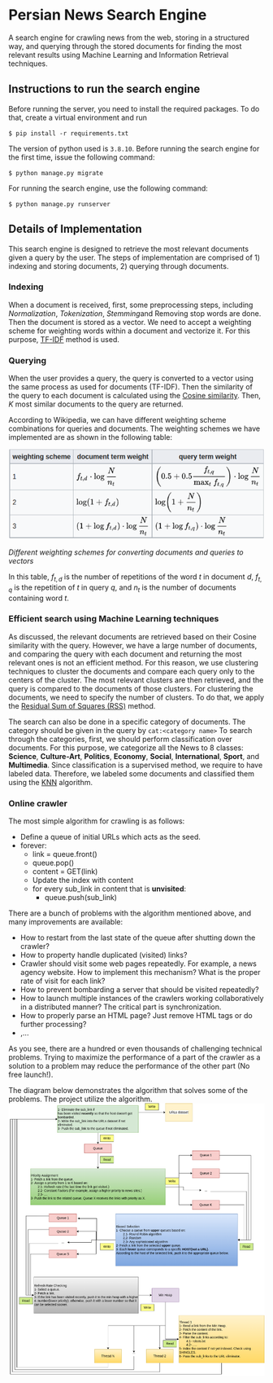 # Persian News Search Engine
A search engine for crawling news from the web, storing in a structured way, and querying through the stored
documents for finding the most relevant results using Machine Learning and Information Retrieval techniques.

## Instructions to run the search engine
Before running the server, you need to install the required packages. To do that, create a virtual 
environment and run 
```
$ pip install -r requirements.txt
```
The version of python used is `3.8.10`. Before running the search engine for the first time, issue
the following command:
```
$ python manage.py migrate
```
For running the search engine, use the following command:
```
$ python manage.py runserver
```

## Details of Implementation
This search engine is designed to retrieve the most relevant documents given a query by the user. The 
steps of implementation are comprised of 1) indexing and storing documents, 2) querying through documents.

### Indexing 
When a document is received, first, some preprocessing steps, including *Normalization*, *Tokenization*,
*Stemming*and Removing stop words are done. Then the document is stored as a vector. We need to accept a weighting scheme for weighting words within a document and vectorize it. For this purpose, 
[TF-IDF](https://en.wikipedia.org/wiki/Tf%E2%80%93idf) method is used. 

### Querying
When the user provides a query, the query is converted to a vector using the same process as used
for documents (TF-IDF). Then the similarity of the query to each document is calculated using the 
[Cosine similarity](https://en.wikipedia.org/wiki/Cosine_similarity). Then, *K* most similar documents to the query
are returned.

According to Wikipedia, we can have different weighting scheme combinations for queries and documents. 
The weighting schemes we have implemented are as shown in the following table:

![](./Images/tf-idf-weighting.png)

*Different weighting schemes for converting documents and queries to vectors*

In this table, $f_{t, d}$ is the number of repetitions of the word $t$ in document $d$, $f_{t, q}$ is the repetition of 
$t$ in query $q$, and $n_t$ is the number of documents containing word $t$.

### Efficient search using Machine Learning techniques
As discussed, the relevant documents are retrieved based on their Cosine similarity with the query. However, we have a 
large number of documents, and comparing the query with each document and returning the most relevant ones is not an efficient 
method. For this reason, we use clustering techniques to cluster the documents and compare each query only to the centers
of the cluster. The most relevant clusters are then retrieved, and the query is compared to the documents of those clusters.
For clustering the documents, we need to specify the number of clusters. To do that, we apply the 
[Residual Sum of Squares (RSS)](https://en.wikipedia.org/wiki/Residual_sum_of_squares) method.

The search can also be done in a specific category of documents. The category should be given in the query by `cat:<category name>`
To search through the categories, first, we should perform classification over documents. For this purpose, we categorize all
the News to 8 classes: **Science**, **Culture-Art**, **Politics**, **Economy**, **Social**, **International**, **Sport**, and **Multimedia**.
Since classification is a supervised method, we require to have labeled data. Therefore, we labeled some documents
and classified them using the [KNN](https://en.wikipedia.org/wiki/K-nearest_neighbors_algorithm) algorithm.

###  Online crawler
The most simple algorithm for crawling is as follows:  
- Define a queue of initial URLs which acts as the seed.
- forever:
    - link = queue.front()
    - queue.pop()
    - content = GET(link)
    - Update the index with content
    - for every sub_link in content that is **unvisited**:
        - queue.push(sub_link)

There are a bunch of problems with the algorithm mentioned above, and many improvements are available:  
- How to restart from the last state of the queue after shutting down the crawler?
- How to property handle duplicated (visited) links?
- Crawler should visit some web pages repeatedly. For example, a news agency website. How to implement this mechanism? What is the proper rate of visit for each link?
- How to prevent bombarding a server that should be visited repeatedly?
- How to launch multiple instances of the crawlers working collaboratively in a distributed manner? The critical part is synchronization.
- How to properly parse an HTML page? Just remove HTML tags or do further processing?
- ,...

As you see, there are a hundred or even thousands of challenging technical problems. Trying to maximize the performance of a part of the crawler as a solution to a problem may reduce the performance of the other part (No free launch!).

The diagram below demonstrates the algorithm that solves some of the problems. The project utilize the algorithm.
![crawling algorithm](./crawling-algorithm.drawio.png)
